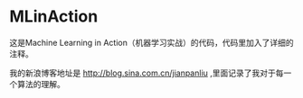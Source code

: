 # MLinAction
这是Machine Learning in Action（机器学习实战）的代码，代码里加入了详细的注释。

我的新浪博客地址是 http://blog.sina.com.cn/jianpanliu ,里面记录了我对于每一个算法的理解。
